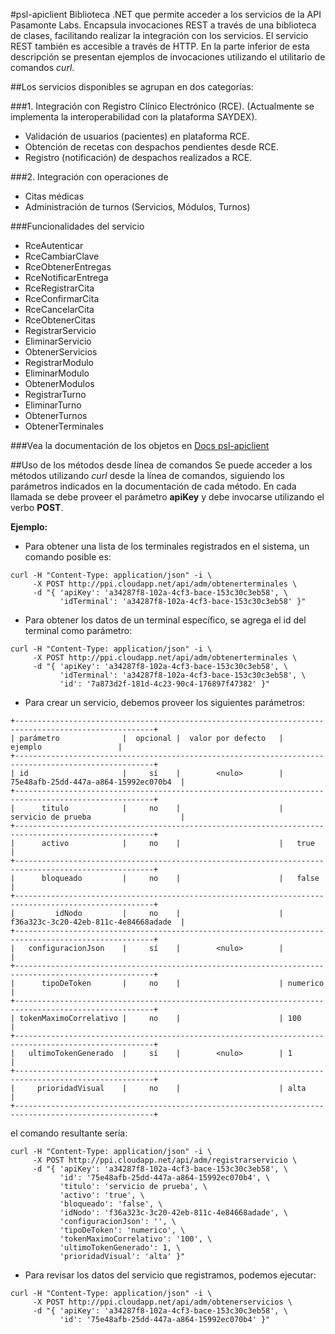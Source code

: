 #psl-apiclient
Biblioteca .NET que permite acceder a los servicios de la API Pasamonte Labs.
Encapsula invocaciones REST a través de una biblioteca de clases, facilitando realizar la integración con los servicios.
El servicio REST también es accesible a través de HTTP. En la parte inferior de esta descripción se presentan ejemplos de invocaciones utilizando el utilitario de comandos *curl*.

##Los servicios disponibles se agrupan en dos categorías:

###1. Integración con Registro Clínico Electrónico (RCE). (Actualmente se implementa la interoperabilidad con la plataforma SAYDEX).
* Validación de usuarios (pacientes) en plataforma RCE.
* Obtención de recetas con despachos pendientes desde RCE.
* Registro (notificación) de despachos realizados a RCE.

###2. Integración con operaciones de
* Citas médicas
* Administración de turnos (Servicios, Módulos, Turnos)

###Funcionalidades del servicio
* RceAutenticar
* RceCambiarClave
* RceObtenerEntregas
* RceNotificarEntrega
* RceRegistrarCita
* RceConfirmarCita
* RceCancelarCita
* RceObtenerCitas
* RegistrarServicio
* EliminarServicio
* ObtenerServicios
* RegistrarModulo
* EliminarModulo
* ObtenerModulos
* RegistrarTurno
* EliminarTurno
* ObtenerTurnos
* ObtenerTerminales

###Vea la documentación de los objetos en [Docs psl-apiclient](http://pasamonte.github.io/docs/psl-apiclient)

##Uso de los métodos desde línea de comandos
Se puede acceder a los métodos utilizando *curl* desde la línea de comandos, siguiendo los parámetros indicados en la documentación de cada método.
En cada llamada se debe proveer el parámetro **apiKey** y debe invocarse utilizando el verbo **POST**.

**Ejemplo:**
* Para obtener una lista de los terminales registrados en el sistema, un comando posible es:
```
curl -H "Content-Type: application/json" -i \
     -X POST http://ppi.cloudapp.net/api/adm/obtenerterminales \
     -d "{ 'apiKey': 'a34287f8-102a-4cf3-bace-153c30c3eb58', \
           'idTerminal': 'a34287f8-102a-4cf3-bace-153c30c3eb58' }"
```           
* Para obtener los datos de un terminal específico, se agrega el id del terminal como parámetro:
```
curl -H "Content-Type: application/json" -i \
     -X POST http://ppi.cloudapp.net/api/adm/obtenerterminales \
     -d "{ 'apiKey': 'a34287f8-102a-4cf3-bace-153c30c3eb58', \
           'idTerminal': 'a34287f8-102a-4cf3-bace-153c30c3eb58', \
           'id': '7a873d2f-181d-4c23-90c4-176897f47382' }"
```
* Para crear un servicio, debemos proveer los siguientes parámetros:
```
+-----------------------------------------------------------------------------------------------------+
| parámetro              |  opcional |  valor por defecto   |                 ejemplo                 |
+-----------------------------------------------------------------------------------------------------+
| id                     |     sí    |        <nulo>        |   75e48afb-25dd-447a-a864-15992ec070b4  |
+-----------------------------------------------------------------------------------------------------+
|      titulo            |     no    |                      |   servicio de prueba                    |
+-----------------------------------------------------------------------------------------------------+
|      activo            |     no    |                      |   true                                  |
+-----------------------------------------------------------------------------------------------------+
|      bloqueado         |     no    |                      |   false                                 |
+-----------------------------------------------------------------------------------------------------+
|         idNodo         |     no    |                      |   f36a323c-3c20-42eb-811c-4e84668adade  |
+-----------------------------------------------------------------------------------------------------+
|   configuracionJson    |     sí    |        <nulo>        |                                         |
+-----------------------------------------------------------------------------------------------------+
|      tipoDeToken       |     no    |                      | numerico                                |
+-----------------------------------------------------------------------------------------------------+
| tokenMaximoCorrelativo |     no    |                      | 100                                     |
+-----------------------------------------------------------------------------------------------------+
|   ultimoTokenGenerado  |     sí    |        <nulo>        | 1                                       |
+-----------------------------------------------------------------------------------------------------+
|     prioridadVisual    |     no    |                      | alta                                    |
+-----------------------------------------------------------------------------------------------------+
```
el comando resultante sería:
```
curl -H "Content-Type: application/json" -i \
     -X POST http://ppi.cloudapp.net/api/adm/registrarservicio \
     -d "{ 'apiKey': 'a34287f8-102a-4cf3-bace-153c30c3eb58', \
           'id': '75e48afb-25dd-447a-a864-15992ec070b4', \
           'titulo': 'servicio de prueba', \
           'activo': 'true', \
           'bloqueado': 'false', \
           'idNodo': 'f36a323c-3c20-42eb-811c-4e84668adade', \
           'configuracionJson': '', \
           'tipoDeToken': 'numerico', \
           'tokenMaximoCorrelativo': '100', \
           'ultimoTokenGenerado': 1, \
           'prioridadVisual': 'alta' }"
```
* Para revisar los datos del servicio que registramos, podemos ejecutar:
```
curl -H "Content-Type: application/json" -i \
     -X POST http://ppi.cloudapp.net/api/adm/obtenerservicios \
     -d "{ 'apiKey': 'a34287f8-102a-4cf3-bace-153c30c3eb58', \
           'id': '75e48afb-25dd-447a-a864-15992ec070b4' }"
```
